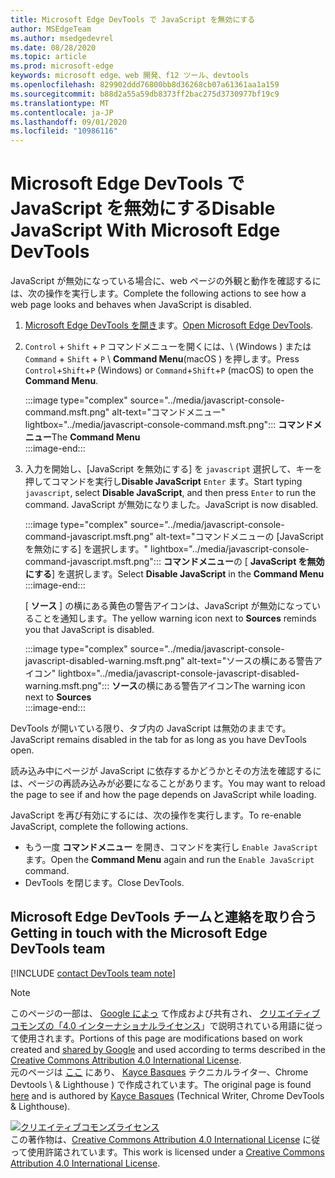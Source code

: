 ```yaml
---
title: Microsoft Edge DevTools で JavaScript を無効にする
author: MSEdgeTeam
ms.author: msedgedevrel
ms.date: 08/28/2020
ms.topic: article
ms.prod: microsoft-edge
keywords: microsoft edge、web 開発、f12 ツール、devtools
ms.openlocfilehash: 829902ddd76800bb8d36268cb07a61361aa1a159
ms.sourcegitcommit: b88d2a55a59db8373ff2bac275d3730977bf19c9
ms.translationtype: MT
ms.contentlocale: ja-JP
ms.lasthandoff: 09/01/2020
ms.locfileid: "10986116"
---
```

<!-- Copyright Kayce Basques 

   Licensed under the Apache License, Version 2.0 (the "License");
   you may not use this file except in compliance with the License.
   You may obtain a copy of the License at

       https://www.apache.org/licenses/LICENSE-2.0

   Unless required by applicable law or agreed to in writing, software
   distributed under the License is distributed on an "AS IS" BASIS,
   WITHOUT WARRANTIES OR CONDITIONS OF ANY KIND, either express or implied.
   See the License for the specific language governing permissions and
   limitations under the License.  -->

# <span data-ttu-id="bf8e8-103">Microsoft Edge DevTools で JavaScript を無効にする</span><span class="sxs-lookup"><span data-stu-id="bf8e8-103">Disable JavaScript With Microsoft Edge DevTools</span></span>  

<span data-ttu-id="bf8e8-104">JavaScript が無効になっている場合に、web ページの外観と動作を確認するには、次の操作を実行します。</span><span class="sxs-lookup"><span data-stu-id="bf8e8-104">Complete the following actions to see how a web page looks and behaves when JavaScript is disabled.</span></span>  

1.  <span data-ttu-id="bf8e8-105">[Microsoft Edge DevTools を開き][DevToolsOpen]ます。</span><span class="sxs-lookup"><span data-stu-id="bf8e8-105">[Open Microsoft Edge DevTools][DevToolsOpen].</span></span>  
1.  <span data-ttu-id="bf8e8-106">`Control` + `Shift` + `P` コマンドメニューを開くには、\ (Windows \) または `Command` + `Shift` + `P` \ **Command Menu**(macOS \) を押します。</span><span class="sxs-lookup"><span data-stu-id="bf8e8-106">Press `Control`+`Shift`+`P` \(Windows\) or `Command`+`Shift`+`P` \(macOS\) to open the **Command Menu**.</span></span>  
    
    :::image type="complex" source="../media/javascript-console-command.msft.png" alt-text="コマンドメニュー" lightbox="../media/javascript-console-command.msft.png":::
       <span data-ttu-id="bf8e8-108">**コマンドメニュー**</span><span class="sxs-lookup"><span data-stu-id="bf8e8-108">The **Command Menu**</span></span>  
    :::image-end:::  
    
1.  <span data-ttu-id="bf8e8-109">入力を開始し、[JavaScript を無効にする] を `javascript` 選択して、キーを押してコマンドを実行し**Disable JavaScript** `Enter` ます。</span><span class="sxs-lookup"><span data-stu-id="bf8e8-109">Start typing `javascript`, select **Disable JavaScript**, and then press `Enter` to run the command.</span></span>  <span data-ttu-id="bf8e8-110">JavaScript が無効になりました。</span><span class="sxs-lookup"><span data-stu-id="bf8e8-110">JavaScript is now disabled.</span></span>  
    
    :::image type="complex" source="../media/javascript-console-command-javascript.msft.png" alt-text="コマンドメニューの [JavaScript を無効にする] を選択します。" lightbox="../media/javascript-console-command-javascript.msft.png":::
       <span data-ttu-id="bf8e8-112">**コマンドメニュー**の [ **JavaScript を無効にする**] を選択します。</span><span class="sxs-lookup"><span data-stu-id="bf8e8-112">Select **Disable JavaScript** in the **Command Menu**</span></span>  
    :::image-end:::  
    
    <span data-ttu-id="bf8e8-113">[ **ソース** ] の横にある黄色の警告アイコンは、JavaScript が無効になっていることを通知します。</span><span class="sxs-lookup"><span data-stu-id="bf8e8-113">The yellow warning icon next to **Sources** reminds you that JavaScript is disabled.</span></span>  
    
    :::image type="complex" source="../media/javascript-console-javascript-disabled-warning.msft.png" alt-text="ソースの横にある警告アイコン" lightbox="../media/javascript-console-javascript-disabled-warning.msft.png":::
       <span data-ttu-id="bf8e8-115">**ソース**の横にある警告アイコン</span><span class="sxs-lookup"><span data-stu-id="bf8e8-115">The warning icon next to **Sources**</span></span>  
    :::image-end:::  
    
<span data-ttu-id="bf8e8-116">DevTools が開いている限り、タブ内の JavaScript は無効のままです。</span><span class="sxs-lookup"><span data-stu-id="bf8e8-116">JavaScript remains disabled in the tab for as long as you have DevTools open.</span></span>  

<span data-ttu-id="bf8e8-117">読み込み中にページが JavaScript に依存するかどうかとその方法を確認するには、ページの再読み込みが必要になることがあります。</span><span class="sxs-lookup"><span data-stu-id="bf8e8-117">You may want to reload the page to see if and how the page depends on JavaScript while loading.</span></span>  

<span data-ttu-id="bf8e8-118">JavaScript を再び有効にするには、次の操作を実行します。</span><span class="sxs-lookup"><span data-stu-id="bf8e8-118">To re-enable JavaScript, complete the following actions.</span></span>  

*   <span data-ttu-id="bf8e8-119">もう一度 **コマンドメニュー** を開き、コマンドを実行し `Enable JavaScript` ます。</span><span class="sxs-lookup"><span data-stu-id="bf8e8-119">Open the **Command Menu** again and run the `Enable JavaScript` command.</span></span>  
*   <span data-ttu-id="bf8e8-120">DevTools を閉じます。</span><span class="sxs-lookup"><span data-stu-id="bf8e8-120">Close DevTools.</span></span>  

## <span data-ttu-id="bf8e8-121">Microsoft Edge DevTools チームと連絡を取り合う</span><span class="sxs-lookup"><span data-stu-id="bf8e8-121">Getting in touch with the Microsoft Edge DevTools team</span></span>  

[!INCLUDE [contact DevTools team note](../includes/contact-devtools-team-note.md)]  

<!-- links -->  

[DevToolsOpen]: ../open.md "Microsoft Edge DevTools を開く |Microsoft ドキュメント"  

> [!NOTE]
> <span data-ttu-id="bf8e8-123">このページの一部は、 [Google によっ][GoogleSitePolicies] て作成および共有され、 [クリエイティブコモンズの「4.0 インターナショナルライセンス][CCA4IL]」で説明されている用語に従って使用されます。</span><span class="sxs-lookup"><span data-stu-id="bf8e8-123">Portions of this page are modifications based on work created and [shared by Google][GoogleSitePolicies] and used according to terms described in the [Creative Commons Attribution 4.0 International License][CCA4IL].</span></span>  
> <span data-ttu-id="bf8e8-124">元のページは [ここ](https://developers.google.com/web/tools/chrome-devtools/javascript/disable) にあり、 [Kayce Basques][KayceBasques] テクニカルライター、Chrome Devtools \ & Lighthouse \) で作成されています。</span><span class="sxs-lookup"><span data-stu-id="bf8e8-124">The original page is found [here](https://developers.google.com/web/tools/chrome-devtools/javascript/disable) and is authored by [Kayce Basques][KayceBasques] \(Technical Writer, Chrome DevTools \& Lighthouse\).</span></span>  

[![クリエイティブコモンズライセンス][CCby4Image]][CCA4IL]  
<span data-ttu-id="bf8e8-126">この著作物は、[Creative Commons Attribution 4.0 International License][CCA4IL] に従って使用許諾されています。</span><span class="sxs-lookup"><span data-stu-id="bf8e8-126">This work is licensed under a [Creative Commons Attribution 4.0 International License][CCA4IL].</span></span>  

[CCA4IL]: https://creativecommons.org/licenses/by/4.0  
[CCby4Image]: https://i.creativecommons.org/l/by/4.0/88x31.png  
[GoogleSitePolicies]: https://developers.google.com/terms/site-policies  
[KayceBasques]: https://developers.google.com/web/resources/contributors/kaycebasques  
